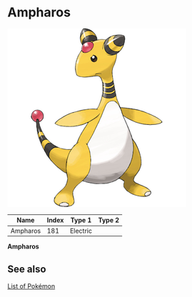 # Ampharos


![Ampharos](images/181.png)

| **Name** | **Index** | **Type 1** | **Type 2** |
|----|----|----|----|
| Ampharos | 181 | Electric  |  |

**Ampharos** 

## See also

[List of Pokémon](../pokemon.md)
